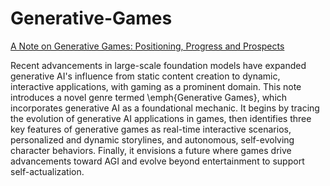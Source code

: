 # Generative-Games
[A Note on Generative Games: Positioning, Progress and Prospects](https://github.com/cheneysang/Generative-Games/blob/main/Generative_Games.pdf)

Recent advancements in large-scale foundation models have expanded generative AI's influence from static content creation to dynamic, interactive applications, with gaming as a prominent domain. This note introduces a novel genre termed \emph{Generative Games}, which incorporates generative AI as a foundational mechanic. It begins by tracing the evolution of generative AI applications in games, then identifies three key features of generative games as real-time interactive scenarios, personalized and dynamic storylines, and autonomous, self-evolving character behaviors. Finally, it envisions a future where games drive advancements toward AGI and evolve beyond entertainment to support self-actualization.
